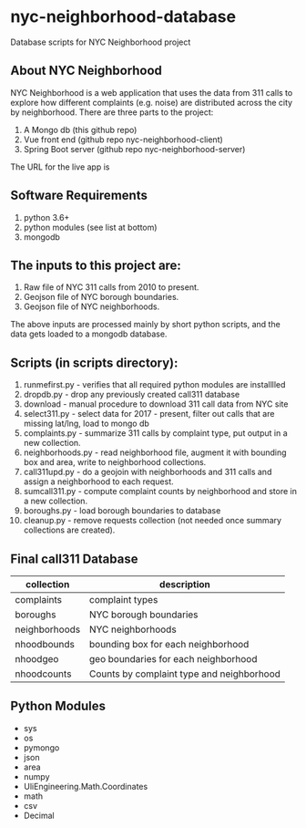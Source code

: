 # nyc-neighborhood-database
Database scripts for NYC Neighborhood project

## About NYC Neighborhood

NYC Neighborhood is a web application that uses the data from 311 calls to explore how 
different complaints (e.g. noise) are distributed across the city by neighborhood.  There
are three parts to the project:

1. A Mongo db (this github repo)
2. Vue front end (github repo nyc-neighborhood-client)
3. Spring Boot server (github repo nyc-neighborhood-server)

The URL for the live app is 

## Software Requirements
 
1. python 3.6+
2. python modules (see list at bottom)
3. mongodb

## The inputs to this project are:

1. Raw file of NYC 311 calls from 2010 to present.
2. Geojson file of NYC borough boundaries.
3. Geojson file of NYC neighborhoods.

The above inputs are processed mainly by short python scripts, and the data
gets loaded to a mongodb database. 

## Scripts (in scripts directory):

1. runmefirst.py     - verifies that all required python modules are installlled
2. dropdb.py         - drop any previously created call311 database
3. download          - manual procedure to download 311 call data from NYC site
4. select311.py      - select data for 2017 - present, filter out calls that are missing lat/lng, load to mongo db
5. complaints.py     - summarize 311 calls by complaint type, put output in a new collection.
6. neighborhoods.py  - read neighborhood file, augment it with bounding box and area, write to neighborhood collections.
7. call311upd.py     - do a geojoin with neighborhoods and 311 calls and assign a neighborhood to each request.
8. sumcall311.py     - compute complaint counts by neighborhood and store in a new collection. 
9. boroughs.py       - load borough boundaries to database 
10. cleanup.py        - remove requests collection (not needed once summary collections are created).

## Final call311 Database

  |collection   | description                                  |
  |------------ |--------------------------------------------- |
  |complaints   | complaint types                              |
  |boroughs     | NYC borough boundaries                       |
  |neighborhoods| NYC neighborhoods                            |
  |nhoodbounds  | bounding box for each neighborhood           |
  |nhoodgeo     | geo boundaries for each neighborhood         |
  |nhoodcounts  | Counts by complaint type and neighborhood    |

## Python Modules 
* sys
* os
* pymongo 
* json
* area
* numpy
* UliEngineering.Math.Coordinates
* math
* csv
* Decimal
